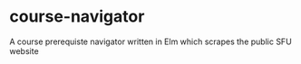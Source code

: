 # course-navigator
 A course prerequiste navigator written in Elm which scrapes the public SFU website
